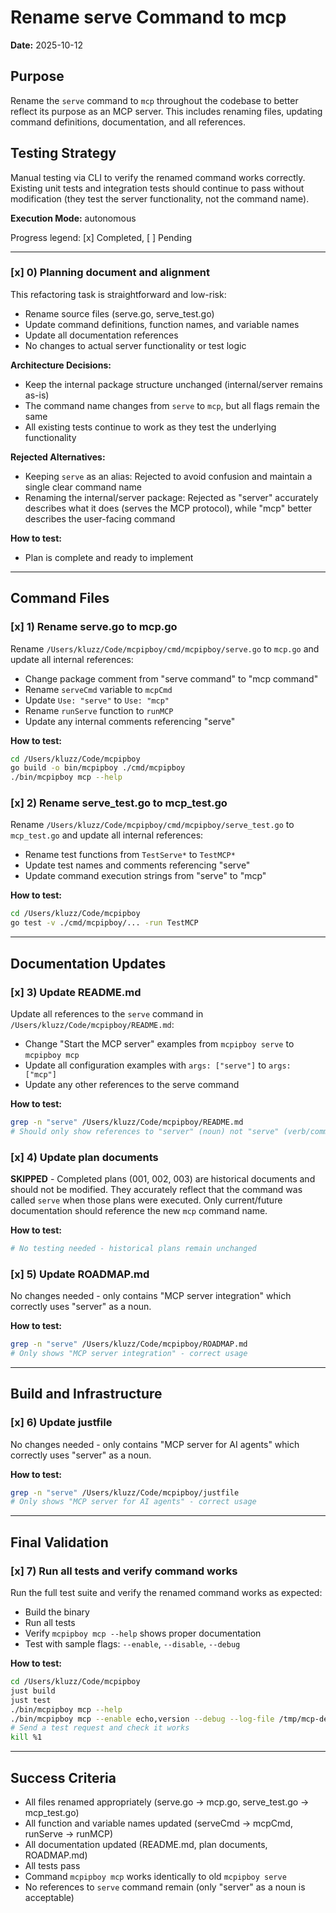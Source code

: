 # Rename serve Command to mcp

**Date:** 2025-10-12

## Purpose

Rename the `serve` command to `mcp` throughout the codebase to better reflect its purpose as an MCP server. This includes renaming files, updating command definitions, documentation, and all references.

## Testing Strategy

Manual testing via CLI to verify the renamed command works correctly. Existing unit tests and integration tests should continue to pass without modification (they test the server functionality, not the command name).

**Execution Mode:** autonomous

Progress legend: [x] Completed, [ ] Pending

---

### [x] 0) Planning document and alignment

This refactoring task is straightforward and low-risk:
- Rename source files (serve.go, serve_test.go)
- Update command definitions, function names, and variable names
- Update all documentation references
- No changes to actual server functionality or test logic

**Architecture Decisions:**
- Keep the internal package structure unchanged (internal/server remains as-is)
- The command name changes from `serve` to `mcp`, but all flags remain the same
- All existing tests continue to work as they test the underlying functionality

**Rejected Alternatives:**
- Keeping `serve` as an alias: Rejected to avoid confusion and maintain a single clear command name
- Renaming the internal/server package: Rejected as "server" accurately describes what it does (serves the MCP protocol), while "mcp" better describes the user-facing command

**How to test:**
- Plan is complete and ready to implement

---

## Command Files

### [x] 1) Rename serve.go to mcp.go

Rename `/Users/kluzz/Code/mcpipboy/cmd/mcpipboy/serve.go` to `mcp.go` and update all internal references:
- Change package comment from "serve command" to "mcp command"
- Rename `serveCmd` variable to `mcpCmd`
- Update `Use: "serve"` to `Use: "mcp"`
- Rename `runServe` function to `runMCP`
- Update any internal comments referencing "serve"

**How to test:**
```bash
cd /Users/kluzz/Code/mcpipboy
go build -o bin/mcpipboy ./cmd/mcpipboy
./bin/mcpipboy mcp --help
```

### [x] 2) Rename serve_test.go to mcp_test.go

Rename `/Users/kluzz/Code/mcpipboy/cmd/mcpipboy/serve_test.go` to `mcp_test.go` and update all internal references:
- Rename test functions from `TestServe*` to `TestMCP*`
- Update test names and comments referencing "serve"
- Update command execution strings from "serve" to "mcp"

**How to test:**
```bash
cd /Users/kluzz/Code/mcpipboy
go test -v ./cmd/mcpipboy/... -run TestMCP
```

---

## Documentation Updates

### [x] 3) Update README.md

Update all references to the `serve` command in `/Users/kluzz/Code/mcpipboy/README.md`:
- Change "Start the MCP server" examples from `mcpipboy serve` to `mcpipboy mcp`
- Update all configuration examples with `args: ["serve"]` to `args: ["mcp"]`
- Update any other references to the serve command

**How to test:**
```bash
grep -n "serve" /Users/kluzz/Code/mcpipboy/README.md
# Should only show references to "server" (noun) not "serve" (verb/command)
```

### [x] 4) Update plan documents

**SKIPPED** - Completed plans (001, 002, 003) are historical documents and should not be modified. They accurately reflect that the command was called `serve` when those plans were executed. Only current/future documentation should reference the new `mcp` command name.

**How to test:**
```bash
# No testing needed - historical plans remain unchanged
```

### [x] 5) Update ROADMAP.md

No changes needed - only contains "MCP server integration" which correctly uses "server" as a noun.

**How to test:**
```bash
grep -n "serve" /Users/kluzz/Code/mcpipboy/ROADMAP.md
# Only shows "MCP server integration" - correct usage
```

---

## Build and Infrastructure

### [x] 6) Update justfile

No changes needed - only contains "MCP server for AI agents" which correctly uses "server" as a noun.

**How to test:**
```bash
grep -n "serve" /Users/kluzz/Code/mcpipboy/justfile
# Only shows "MCP server for AI agents" - correct usage
```

---

## Final Validation

### [x] 7) Run all tests and verify command works

Run the full test suite and verify the renamed command works as expected:
- Build the binary
- Run all tests
- Verify `mcpipboy mcp --help` shows proper documentation
- Test with sample flags: `--enable`, `--disable`, `--debug`

**How to test:**
```bash
cd /Users/kluzz/Code/mcpipboy
just build
just test
./bin/mcpipboy mcp --help
./bin/mcpipboy mcp --enable echo,version --debug --log-file /tmp/mcp-debug.log &
# Send a test request and check it works
kill %1
```

---

## Success Criteria

- All files renamed appropriately (serve.go → mcp.go, serve_test.go → mcp_test.go)
- All function and variable names updated (serveCmd → mcpCmd, runServe → runMCP)
- All documentation updated (README.md, plan documents, ROADMAP.md)
- All tests pass
- Command `mcpipboy mcp` works identically to old `mcpipboy serve`
- No references to `serve` command remain (only "server" as a noun is acceptable)

